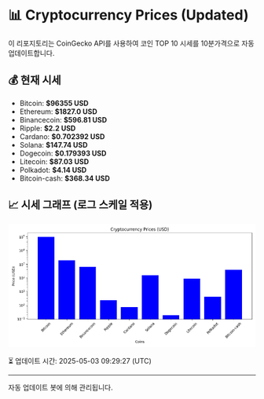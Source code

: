 
# 📊 Cryptocurrency Prices (Updated)

이 리포지토리는 CoinGecko API를 사용하여 코인 TOP 10 시세를 10분가격으로 자동 업데이트합니다.

## 💰 현재 시세
- Bitcoin: **$96355 USD**
- Ethereum: **$1827.0 USD**
- Binancecoin: **$596.81 USD**
- Ripple: **$2.2 USD**
- Cardano: **$0.702392 USD**
- Solana: **$147.74 USD**
- Dogecoin: **$0.179393 USD**
- Litecoin: **$87.03 USD**
- Polkadot: **$4.14 USD**
- Bitcoin-cash: **$368.34 USD**

## 📈 시세 그래프 (로그 스케일 적용)
![Crypto Prices](crypto_prices.png)

⏳ 업데이트 시간: 2025-05-03 09:29:27 (UTC)

---
자동 업데이트 봇에 의해 관리됩니다.

